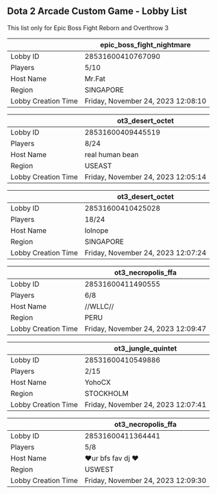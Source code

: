 ## Dota 2 Arcade Custom Game - Lobby List

This list only for Epic Boss Fight Reborn and Overthrow 3

|  | epic_boss_fight_nightmare |
| ------ | ------ |
| Lobby ID | 28531600410767090 |
| Players | 5/10 |
| Host Name | Mr.Fat |
| Region | SINGAPORE |
| Lobby Creation Time | Friday, November 24, 2023 12:08:10 |


|  | ot3_desert_octet |
| ------ | ------ |
| Lobby ID | 28531600409445519 |
| Players | 8/24 |
| Host Name | real human bean |
| Region | USEAST |
| Lobby Creation Time | Friday, November 24, 2023 12:05:14 |


|  | ot3_desert_octet |
| ------ | ------ |
| Lobby ID | 28531600410425028 |
| Players | 18/24 |
| Host Name | lolnope |
| Region | SINGAPORE |
| Lobby Creation Time | Friday, November 24, 2023 12:07:24 |


|  | ot3_necropolis_ffa |
| ------ | ------ |
| Lobby ID | 28531600411490555 |
| Players | 6/8 |
| Host Name | //WLLC// |
| Region | PERU |
| Lobby Creation Time | Friday, November 24, 2023 12:09:47 |


|  | ot3_jungle_quintet |
| ------ | ------ |
| Lobby ID | 28531600410549886 |
| Players | 2/15 |
| Host Name | YohoCX |
| Region | STOCKHOLM |
| Lobby Creation Time | Friday, November 24, 2023 12:07:41 |


|  | ot3_necropolis_ffa |
| ------ | ------ |
| Lobby ID | 28531600411364441 |
| Players | 5/8 |
| Host Name | ❤️ur bfs fav dj ❤ |
| Region | USWEST |
| Lobby Creation Time | Friday, November 24, 2023 12:09:30 |


